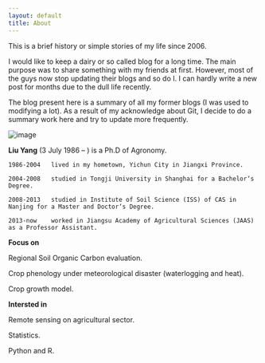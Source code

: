 ```yaml
---
layout: default
title: About
---
```


This is a brief history or simple stories of my life since 2006.

I would like to keep a dairy or so called blog for a long time. The main purpose was to share something with my friends at first. However, most of the guys now stop updating their blogs and so do I. I can hardly write a new post for months due to the dull life recently.

The blog present here is a summary of all my former blogs (I was used to modifying a lot). As a result of my acknowledge about Git, I decide to do a summary work here and try to update more frequently.

![image](http://img5.douban.com/view/photo/photo/public/p2195656447.jpg)

**Liu Yang** (3 July 1986 – ) is a Ph.D of Agronomy.

    1986-2004	lived in my hometown, Yichun City in Jiangxi Province.

    2004-2008	studied in Tongji University in Shanghai for a Bachelor‘s Degree.

    2008-2013	studied in Institute of Soil Science (ISS) of CAS in Nanjing for a Master and Doctor‘s Degree.

    2013-now	worked in Jiangsu Academy of Agricultural Sciences (JAAS) as a Professor Assistant.




**Focus on**

Regional Soil Organic Carbon evaluation. 

Crop phenology under meteorological disaster (waterlogging and heat).

Crop growth model.

**Intersted in**

Remote sensing on agricultural sector.

Statistics.

Python and R.
